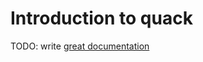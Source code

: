 # Introduction to quack

TODO: write [great documentation](http://jacobian.org/writing/what-to-write/)
